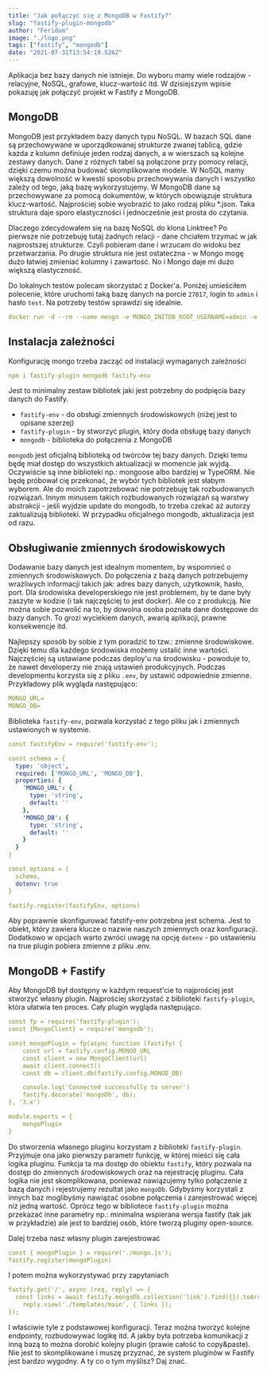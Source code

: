 ```yaml
---
title: "Jak połączyć się z MongoDB w Fastify?"
slug: "fastify-plugin-mongodb"
author: "Feridum"
image: "./logo.png"
tags: ["fastify", "mongodb"]
date: "2021-07-31T13:54:19.526Z"
---
```



Aplikacja bez bazy danych nie istnieje. Do wyboru mamy wiele rodzajów - relacyjne, NoSQL, grafowe, klucz-wartość itd. W dzisiejszym wpisie pokazuję jak połączyć projekt w Fastify z MongoDB.

<!--more-->

## MongoDB

MongoDB jest przykładem bazy danych typu NoSQL. W bazach SQL dane są przechowywane w uporządkowanej strukturze zwanej tablicą, gdzie każda z kolumn definiuje jeden rodzaj danych, a w wierszach są kolejne zestawy danych. Dane z różnych tabel są połączone przy pomocy relacji, dzięki czemu można budować skomplikowane modele. W NoSQL mamy większą dowolność w kwestii sposobu przechowywania danych i wszystko zależy od tego, jaką bazę wykorzystujemy. W MongoDB dane są przechowywane za pomocą dokumentów, w których obowiązuje struktura klucz-wartość. Najprościej sobie wyobrazić to jako rodzaj pliku *.json. Taka struktura daje sporo elastyczności i jednocześnie jest prosta do czytania.

Dlaczego zdecydowałem się na bazę NoSQL do klona Linktree? Po pierwsze nie potrzebuję tutaj żadnych relacji - dane chciałem trzymać w jak najprostszej strukturze. Czyli pobieram dane i wrzucam do widoku bez przetwarzania. Po drugie struktura nie jest ostateczna - w Mongo mogę dużo łatwiej zmieniać kolumny i zawartość. No i Mongo daje mi dużo większą elastyczność.

Do lokalnych testów polecam skorzystać z Docker'a. Poniżej umieściłem polecenie, które uruchomi taką bazę danych na porcie `27017`, login to `admin` i hasło `test`.  Na potrzeby testów sprawdzi się idealnie.

```yaml
docker run -d --rm --name mongo -e MONGO_INITDB_ROOT_USERNAME=admin -e MONGO_INITDB_ROOT_PASSWORD=test -p 27017:27017  mongo:latest
```

## Instalacja zależności

Konfigurację mongo trzeba zacząć od instalacji wymaganych zależności

```yaml
npm i fastify-plugin mongodb fastify-env
```

Jest to minimalny zestaw bibliotek jaki jest potrzebny do podpięcia bazy danych do Fastify. 

- `fastify-env` - do obsługi zmiennych środowiskowych (niżej jest to opisane szerzej)
- `fastify-plugin` - by stworzyć plugin, który doda obsługę bazy danych
- `mongodb` - biblioteka do połączenia z MongoDB

`mongodb` jest oficjalną biblioteką od twórców tej bazy danych. Dzięki temu będę miał dostęp do wszystkich aktualizacji w momencie jak wyjdą. Oczywiście są inne biblioteki np.: mongoose albo bardziej w TypeORM. Nie będę próbował cię przekonać, że wybór tych bibliotek jest słabym wyborem. Ale do moich zapotrzebować nie potrzebuję tak rozbudowanych rozwiązań. Innym minusem takich rozbudowanych rozwiązań są warstwy abstrakcji - jeśli wyjdzie update do mongodb, to trzeba czekać aż autorzy zaktualizują biblioteki. W przypadku oficjalnego mongodb, aktualizacja jest od razu. 

## Obsługiwanie zmiennych środowiskowych

Dodawanie bazy danych jest idealnym momentem, by wspomnieć o zmiennych środowiskowych. Do połączenia z bazą danych potrzebujemy wrażliwych informacji takich jak: adres bazy danych, użytkownik, hasło, port. Dla środowiska developerskiego nie jest problemem, by te dane były zaszyte w kodzie (i tak najczęściej to jest docker). Ale co z produkcją. Nie można sobie pozwolić na to, by dowolna osoba poznała dane dostępowe do bazy danych. To grozi wyciekiem danych, awarią aplikacji, prawne konsekwencje itd.

Najlepszy sposób by sobie z tym poradzić to tzw.: zmienne środowiskowe. Dzięki temu dla każdego środowiska możemy ustalić inne wartości. Najczęściej są ustawiane podczas deploy'u na środowisku - powoduje to, że nawet developerzy nie znają ustawień produkcyjnych. Podczas developmentu korzysta się z pliku `.env`, by ustawić odpowiednie zmienne. Przykładowy plik wygląda następująco:

```yaml
MONGO_URL=
MONGO_DB=
```

Biblioteka `fastify-env`, pozwala korzystać z tego pliku jak i zmiennych ustawionych w systemie.

```yaml
const fastifyEnv = require('fastify-env');

const schema = {
  type: 'object',
  required: ['MONGO_URL', 'MONGO_DB'],
  properties: {
    'MONGO_URL': {
      type: 'string',
      default: ''
    },
    'MONGO_DB': {
      type: 'string',
      default: ''
    }
  }
}

const options = {
  schema,
  dotenv: true
}

fastify.register(fastifyEnv, options)
```

Aby poprawnie skonfigurować fatstify-env potrzebna jest schema. Jest to obiekt, który zawiera klucze o nazwie naszych zmiennych oraz konfiguracji. Dodatkowo w opcjach warto zwróci uwagę na opcję `dotenv` - po ustawieniu na true plugin pobiera zmienne z pliku .env.

## MongoDB + Fastify

Aby MongoDB był dostępny w każdym request'cie to najprościej jest stworzyć własny plugin. Najprościej skorzystać z biblioteki `fastify-plugin`, która ułatwia ten proces. Cały plugin wygląda następująco.

```yaml
const fp = require('fastify-plugin');
const {MongoClient} = require('mongodb');

const mongoPlugin = fp(async function (fastify) {
    const url = fastify.config.MONGO_URL
    const client = new MongoClient(url)
    await client.connect()
    const db = client.db(fastify.config.MONGO_DB)

    console.log('Connected successfully to server')
    fastify.decorate('mongoDb', db);
}, '3.x')

module.exports = {
    mongoPlugin
}
```

Do stworzenia własnego pluginu korzystam z biblioteki `fastify-plugin`. Przyjmuje ona jako pierwszy parametr funkcję, w której mieści się cała logika pluginu. Funkcja ta ma dostęp do obiektu `fastify`, który pozwala na dostęp do zmiennych środowiskowych oraz na rejestrację pluginu. Cała logika nie jest skomplikowana, ponieważ nawiązujemy tylko połączenie z bazą danych i rejestrujemy rezultat jako `mongoDb`. Gdybyśmy korzystali z innych baz moglibyśmy nawiązać osobne połączenia i zarejestrować więcej niż jedną wartość. Oprócz tego w bibliotece `fastify-plugin` można przekazać inne parametry np.: minimalna wspierana wersja fastify (tak jak w przykładzie) ale jest to bardziej osób, które tworzą pluginy open-source.

Dalej trzeba nasz własny plugin zarejestrować

```yaml
const { mongoPlugin } = require('./mongo.js');
fastify.register(mongoPlugin)
```

I potem można wykorzystywać przy zapytaniach

```yaml
fastify.get('/', async (req, reply) => {
  const links = await fastify.mongoDb.collection('link').find({}).toArray()  
	reply.view('./templates/main', { links });
});
```

I właściwie tyle z podstawowej konfiguracji. Teraz można tworzyć kolejne endpointy, rozbudowywać logikę itd. A jakby była potrzeba komunikacji z inną bazą to można dorobić kolejny plugin (prawie całość to copy&paste). Nie jest to skomplikowane i muszę przyznać, że system pluginów w Fastify jest bardzo wygodny. A ty co o tym myślisz? Daj znać.